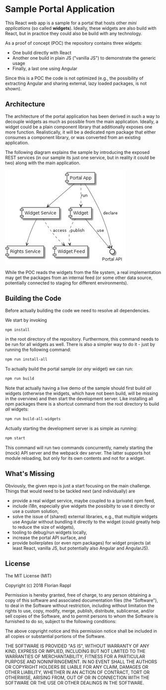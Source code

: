 # Sample Portal Application

This React web app is a sample for a portal that hosts other *mini applications* (so called **widgets**). Ideally, these widgets are also build with React, but in practice they could also be build with any technology.

As a proof of concept (POC) the repository contains three widgets:

- One build directly with React
- Another one build in plain JS ("vanilla JS") to demonstrate the generic usage
- Finally, a last one using Angular

Since this is a POC the code is not optimized (e.g., the possibility of extracting Angular and sharing external, lazy loaded packages, is not shown).

## Architecture

The architecture of the portal application has been derived in such a way to decouple widgets as much as possible from the main application. Ideally, a widget could be a plain component library that additionally exposes one more function. Realistically, it will be a dedicated npm package that either consumes a component library, or was converted from an existing application.

The following diagram explains the sample by introducing the exposed REST services (in our sample its just one service, but in reality it could be two) along with the main application.

![Portal Architecture](architecture.png)

While the POC reads the widgets from the file system, a real implementation may get the packages from an internal feed (or some other data source, potentially connected to staging for different environments).

## Building the Code

Before actually building the code we need to resolve all dependencies.

We start by invoking

```bash
npm install
```

in the root directory of the repository. Furthermore, this command needs to be run for all widgets as well. There is also a simpler way to do it - just by running the following command:

```bash
npm run install-all
```

To actually build the portal sample (or *any* widget) we can run:

```bash
npm run build
```

Note that actually having a live demo of the sample should first build *all* widgets (otherwise the widgets, which have not been build, will be missing in the overview) and then start the development server. Like installing all npm packages there is a shortcut command from the root directory to build *all* widgets:

```bash
npm run build-all-widgets
```

Actually starting the development server is as simple as running:

```bash
npm start
```

This command will run two commands concurrently, namely starting the (mock) API server and the webpack dev server. The latter supports hot module reloading, but only for its own contents and not for a widget.

## What's Missing

Obviously, the given repo is just a start focusing on the main challenge. Things that would need to be tackled next (and individually) are

- provide a real widget service, maybe coupled to a (private) npm feed,
- include i18n, especially give widgets the possibilty to use it directly or use a custom solution,
- solve the issue of (shared) external libraries, e.g., that multiple widgets use Angular without bundling it directly to the widget (could greatly help to reduce the size of widgets),
- tooling to debug/run widgets locally,
- increase the portal API surface, and
- provide boilerplates (or even npm packages) for widget projects (at least React, vanilla JS, but potentially also Angular and AngularJS).

## License

The MIT License (MIT)

Copyright (c) 2018 Florian Rappl

Permission is hereby granted, free of charge, to any person obtaining a copy of this software and associated documentation files (the "Software"), to deal in the Software without restriction, including without limitation the rights to use, copy, modify, merge, publish, distribute, sublicense, and/or sell copies of the Software, and to permit persons to whom the Software is furnished to do so, subject to the following conditions:

The above copyright notice and this permission notice shall be included in all copies or substantial portions of the Software.

THE SOFTWARE IS PROVIDED "AS IS", WITHOUT WARRANTY OF ANY KIND, EXPRESS OR IMPLIED, INCLUDING BUT NOT LIMITED TO THE WARRANTIES OF MERCHANTABILITY, FITNESS FOR A PARTICULAR PURPOSE AND NONINFRINGEMENT. IN NO EVENT SHALL THE AUTHORS OR COPYRIGHT HOLDERS BE LIABLE FOR ANY CLAIM, DAMAGES OR OTHER LIABILITY, WHETHER IN AN ACTION OF CONTRACT, TORT OR OTHERWISE, ARISING FROM, OUT OF OR IN CONNECTION WITH THE SOFTWARE OR THE USE OR OTHER DEALINGS IN THE SOFTWARE.
